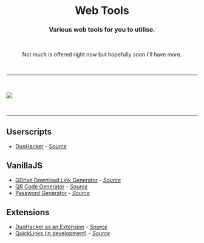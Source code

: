 <h1 align="center">Web Tools</h1>
<h3 align="center">Various web tools for you to utilise.</h3>

<br>

<p align="center">Not much is offered right now but hopefully soon I'll have more.</p>

&nbsp;
___
&nbsp;

<img align="center" src="https://cdn.ming.jp.net/web-tools/imgs/cover.png">

&nbsp;
___
<h2>Userscripts</h2>
<ul>
    <li>
        <a href="https://utilities.ming.jp.net/web-tools/userscripts/DuoHacker">DuoHacker</a> - <a href="https://github.com/MingTheNoob/DuoHacker/userscript"><i>Source</i></a>
    </li>
</ul>

<h2>VanillaJS</h2>
<ul>
    <li>
        <a href="https://utilities.ming.jp.net/web-tools/gdrive-dl-link-generator/">GDrive Download Link Generator</a> - <a href="https://github.com/MingTheNoob/GDriveDownloadLinkGenerator"><i>Source</i></a>
    </li>
    <li>
        <a href="https://utilities.ming.jp.net/web-tools/qr-code-generator/">QR Code Generator</a> - <a href="https://github.com/MingTheNoob/QRCodeGenerator"><i>Source</i></a>
    </li>
    <li>
        <a href="https://utilities.ming.jp.net/web-tools/pw-gen/">Password Generator</a> - <a href="https://github.com/MingTheNoob/PasswordGenerator"><i>Source</i></a>
    </li>
</ul>
<h2>Extensions</h2>
<ul>
    <li>
        <a href="https://utilities.ming.jp.net/web-tools/extensions/DuoHacker">DuoHacker as an Extension</a> - <a href="https://github.com/MingTheNoob/DuoHacker/extension"><i>Source</i></a>
    </li>
    <li>
        <a href="https://utilities.ming.jp.net/web-tools/extensions/QuickLinks">QuickLinks (in development)</a> - <a href="https://github.com/MingTheNoob/QuickLinks"><i>Source</i></a>
    </li>
</ul>
